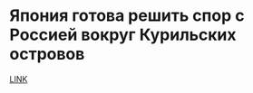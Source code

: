 # Япония готова решить спор с Россией вокруг Курильских островов



[LINK](https://varlamov.ru/2129322.html)
